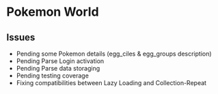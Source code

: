 Pokemon World
=====================

## Issues
* Pending some Pokemon details (egg_ciles & egg_groups description)
* Pending Parse Login activation
* Pending Parse data storaging
* Pending testing coverage
* Fixing compatibilities between Lazy Loading and Collection-Repeat